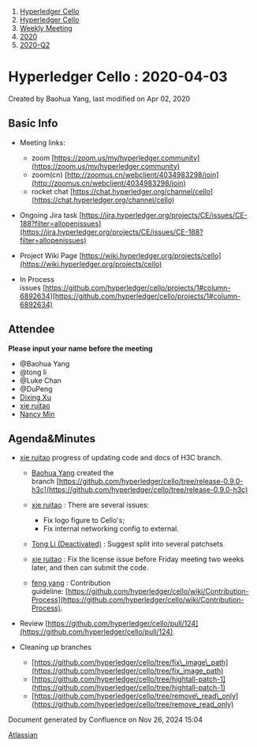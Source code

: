 1. [Hyperledger Cello](index.html)
2. [Hyperledger Cello](Hyperledger-Cello_21659650.html)
3. [Weekly Meeting](Weekly-Meeting_21659700.html)
4. [2020](2020_45350984.html)
5. [2020-Q2](2020-Q2_21660279.html)

# Hyperledger Cello : 2020-04-03

Created by Baohua Yang, last modified on Apr 02, 2020

## Basic Info

- Meeting links:
  
  - zoom [https://zoom.us/my/hyperledger.community](https://zoom.us/my/hyperledger.community)
  - zoom(cn) [http://zoomus.cn/webclient/4034983298/join](http://zoomus.cn/webclient/4034983298/join)
  - rocket chat [https://chat.hyperledger.org/channel/cello](https://chat.hyperledger.org/channel/cello)
- Ongoing Jira task [https://jira.hyperledger.org/projects/CE/issues/CE-188?filter=allopenissues](https://jira.hyperledger.org/projects/CE/issues/CE-188?filter=allopenissues)
- Project Wiki Page [https://wiki.hyperledger.org/projects/cello](https://wiki.hyperledger.org/projects/cello)
- In Process issues [https://github.com/hyperledger/cello/projects/1#column-6892634](https://github.com/hyperledger/cello/projects/1#column-6892634)

## Attendee

**Please input your name before the meeting** 

- @Baohua Yang
- @tong li
- @Luke Chan
- @DuPeng
- [Dixing Xu](https://lf-hyperledger.atlassian.net/wiki/people/557058:cd50c900-e1ff-4489-b6ea-bbeeced4eb6d?ref=confluence)
- [xie ruitao](https://lf-hyperledger.atlassian.net/wiki/people/712020:cace9683-5e46-440f-b1f2-7b9ce2c2bd7c?ref=confluence)
- [Nancy Min](https://lf-hyperledger.atlassian.net/wiki/people/5cf6a5fc8ba9c50f2f945adf?ref=confluence)

## Agenda&amp;Minutes

- [xie ruitao](https://lf-hyperledger.atlassian.net/wiki/people/712020:cace9683-5e46-440f-b1f2-7b9ce2c2bd7c?ref=confluence) progress of updating code and docs of H3C branch.
  
  - [Baohua Yang](https://lf-hyperledger.atlassian.net/wiki/people/557058:17d87dbf-05fe-4c1b-84cf-fd69f7fcbb20?ref=confluence) created the branch [https://github.com/hyperledger/cello/tree/release-0.9.0-h3c](https://github.com/hyperledger/cello/tree/release-0.9.0-h3c)
  - [xie ruitao](https://lf-hyperledger.atlassian.net/wiki/people/712020:cace9683-5e46-440f-b1f2-7b9ce2c2bd7c?ref=confluence) : There are several issues:
    
    - Fix logo figure to Cello's;
    - Fix internal networking config to external.
  - [Tong Li (Deactivated)](https://lf-hyperledger.atlassian.net/wiki/people/712020:7579aadb-a578-4296-b576-84509b88eb92?ref=confluence) : Suggest split into several patchsets
  - [xie ruitao](https://lf-hyperledger.atlassian.net/wiki/people/712020:cace9683-5e46-440f-b1f2-7b9ce2c2bd7c?ref=confluence) : Fix the license issue before Friday meeting two weeks later, and then can submit the code.
  - [feng yang](https://lf-hyperledger.atlassian.net/wiki/people/712020:23894469-5964-413e-bde8-8baa9f37d28d?ref=confluence) : Contribution guideline: [https://github.com/hyperledger/cello/wiki/Contribution-Process](https://github.com/hyperledger/cello/wiki/Contribution-Process).
- Review [https://github.com/hyperledger/cello/pull/124](https://github.com/hyperledger/cello/pull/124).
- Cleaning up branches
  
  - [https://github.com/hyperledger/cello/tree/fix\_image\_path](https://github.com/hyperledger/cello/tree/fix_image_path)
  - [https://github.com/hyperledger/cello/tree/hightall-patch-1](https://github.com/hyperledger/cello/tree/hightall-patch-1)
  - [https://github.com/hyperledger/cello/tree/remove\_read\_only](https://github.com/hyperledger/cello/tree/remove_read_only)

Document generated by Confluence on Nov 26, 2024 15:04

[Atlassian](http://www.atlassian.com/)

